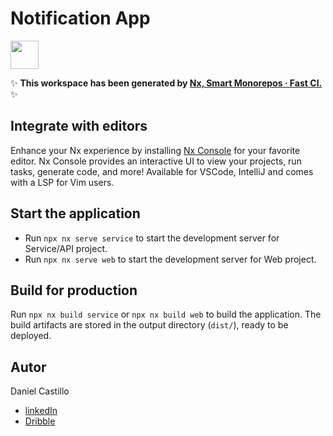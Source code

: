 # Notification App

<a alt="Nx logo" href="https://nx.dev" target="_blank" rel="noreferrer"><img src="https://raw.githubusercontent.com/nrwl/nx/master/images/nx-logo.png" width="45"></a>

✨ **This workspace has been generated by [Nx, Smart Monorepos · Fast CI.](https://nx.dev)** ✨

## Integrate with editors

Enhance your Nx experience by installing [Nx Console](https://nx.dev/nx-console) for your favorite editor. Nx Console
provides an interactive UI to view your projects, run tasks, generate code, and more! Available for VSCode, IntelliJ and
comes with a LSP for Vim users.

## Start the application

- Run `npx nx serve service` to start the development server for Service/API project.
- Run `npx nx serve web` to start the development server for Web project.

## Build for production

Run `npx nx build service`  or `npx nx build web` to build the application. The build artifacts are stored in the output directory (`dist/`), ready to be deployed.

## Autor

Daniel Castillo

- [linkedIn](https://www.linkedin.com/in/daniel-castillo7)
- [Dribble](https://www.dribbble.com/prowebdesarrollo)
